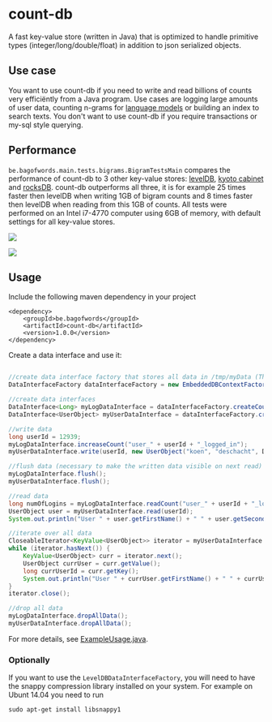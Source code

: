 count-db
========

A fast key-value store (written in Java) that is optimized to handle primitive types (integer/long/double/float) in addition to json serialized objects. 

## Use case

You want to use count-db if you need to write and read billions of counts very efficiëntly from a Java program. Use cases are logging large amounts of user data, counting n-grams for [language models](http://en.wikipedia.org/wiki/Language_model) or building an index to search texts. You don't want to use count-db if you require transactions or my-sql style querying.

## Performance

``be.bagofwords.main.tests.bigrams.BigramTestsMain`` compares the performance of count-db to 3 other key-value stores: [levelDB](https://github.com/google/leveldb), [kyoto cabinet](http://fallabs.com/kyotocabinet/) and [rocksDB](http://rocksdb.org/).  count-db outperforms all three, it is for example 25 times faster then levelDB when  writing 1GB of bigram counts and 8 times faster then levelDB when reading from this 1GB of counts. All tests were performed on an Intel i7-4770 computer using 6GB of memory, with default settings for all key-value stores.


![](https://raw.githubusercontent.com/koendeschacht/count-db/master/doc/batch_writes.png)

![](https://raw.githubusercontent.com/koendeschacht/count-db/master/doc/batch_reads.png)

## Usage

Include the following maven dependency in your project

``` 
<dependency>
    <groupId>be.bagofwords</groupId>
    <artifactId>count-db</artifactId>
    <version>1.0.0</version>
</dependency>
```

Create a data interface and use it:

``` java

//create data interface factory that stores all data in /tmp/myData (This factory is wired with spring)
DataInterfaceFactory dataInterfaceFactory = new EmbeddedDBContextFactory("/tmp/myData").createApplicationContext().getBean(DataInterfaceFactory.class);

//create data interfaces
DataInterface<Long> myLogDataInterface = dataInterfaceFactory.createCountDataInterface("myLoginCounts");
DataInterface<UserObject> myUserDataInterface = dataInterfaceFactory.createDataInterface(DatabaseCachingType.CACHED, "myUsers", UserObject.class, new OverWriteCombinator<UserObject>());

//write data
long userId = 12939;
myLogDataInterface.increaseCount("user_" + userId + "_logged_in");
myUserDataInterface.write(userId, new UserObject("koen", "deschacht", DateUtils.parseDate("1983-04-12", "yyyy-MM-dd")));

//flush data (necessary to make the written data visible on next read)
myLogDataInterface.flush();
myUserDataInterface.flush();

//read data
long numOfLogins = myLogDataInterface.readCount("user_" + userId + "_logged_in");
UserObject user = myUserDataInterface.read(userId);
System.out.println("User " + user.getFirstName() + " " + user.getSecondName() + " logged in " + numOfLogins + " times.");

//iterate over all data
CloseableIterator<KeyValue<UserObject>> iterator = myUserDataInterface.iterator();
while (iterator.hasNext()) {
    KeyValue<UserObject> curr = iterator.next();
    UserObject currUser = curr.getValue();
    long currUserId = curr.getKey();
    System.out.println("User " + currUser.getFirstName() + " " + currUser.getSecondName() + " with id " + currUserId);
}
iterator.close();

//drop all data
myLogDataInterface.dropAllData();
myUserDataInterface.dropAllData();

```

For more details, see [ExampleUsage.java](https://github.com/koendeschacht/count-db/blob/master/src/main/java/be/bagofwords/main/ExampleUsage.java).

### Optionally

If you want to use the ``LevelDBDataInterfaceFactory``, you will need to have the snappy compression library installed on your system. For example on Ubunt 14.04 you need to run

```
sudo apt-get install libsnappy1
```

